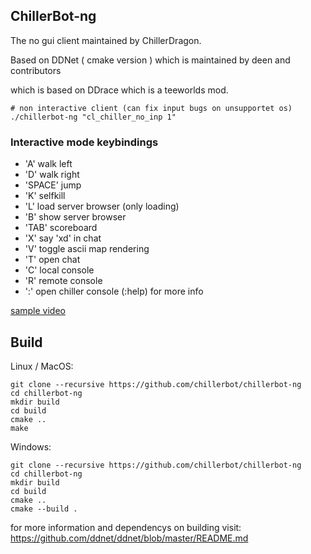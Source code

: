 ChillerBot-ng
-------------

The no gui client maintained by ChillerDragon.

Based on DDNet ( cmake version ) which is maintained by deen and contributors


which is based on DDrace which is a teeworlds mod.

```
# non interactive client (can fix input bugs on unsupportet os)
./chillerbot-ng "cl_chiller_no_inp 1"
```

### Interactive mode keybindings
- 'A' walk left
- 'D' walk right
- 'SPACE' jump
- 'K' selfkill
- 'L' load server browser (only loading)
- 'B' show server browser
- 'TAB' scoreboard
- 'X' say 'xd' in chat
- 'V' toggle ascii map rendering
- 'T' open chat
- 'C' local console
- 'R' remote console
- ':' open chiller console (:help) for more info

[sample video](https://www.youtube.com/watch?v=LMTg2sL5pD4)

Build
-----

Linux / MacOS:

```
git clone --recursive https://github.com/chillerbot/chillerbot-ng
cd chillerbot-ng
mkdir build
cd build
cmake ..
make
```

Windows:

```
git clone --recursive https://github.com/chillerbot/chillerbot-ng
cd chillerbot-ng
mkdir build
cd build
cmake ..
cmake --build .
```

for more information and dependencys on building visit:
https://github.com/ddnet/ddnet/blob/master/README.md

